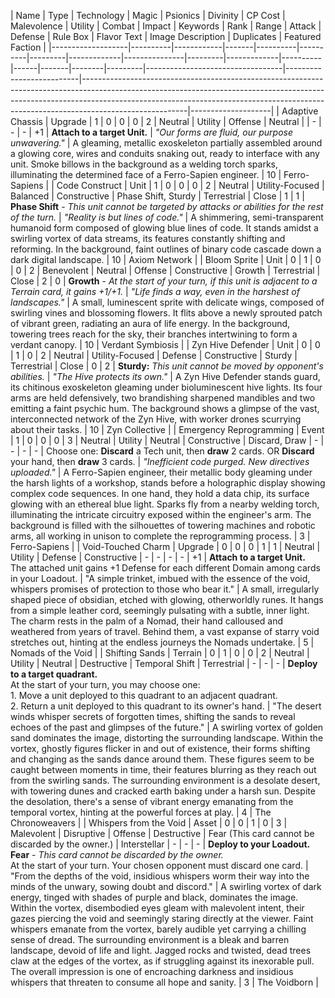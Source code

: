 | Name              | Type    | Technology | Magic | Psionics | Divinity | CP Cost | Malevolence | Utility      | Combat  | Impact      | Keywords | Rank | Range | Attack | Defense | Rule Box                         | Flavor Text              | Image Description                                                                                                                                                                                                                                         | Duplicates | Featured Faction |
|-------------------|----------|------------|-------|----------|----------|---------|-------------|---------------|---------|-------------|----------|------|-------|--------|---------|----------------------------------|--------------------------|--------------------------------------------------------------------------------------------------------------------------------------------------------------------------------------------------------------------------------------------------------------------|--------------------|
| Adaptive Chassis | Upgrade | 1          | 0     | 0        | 0        | 2       | Neutral     | Utility       | Offense | Neutral     |          | -    | -     | -      | +1       | **Attach to a target Unit.** | *"Our forms are fluid, our purpose unwavering."* | A gleaming, metallic exoskeleton partially assembled around a glowing core, wires and conduits snaking out, ready to interface with any unit. Smoke billows in the background as a welding torch sparks, illuminating the determined face of a Ferro-Sapien engineer. | 10 | Ferro-Sapiens     |
| Code Construct  | Unit  | 1          | 0     | 0        | 0        | 2       | Neutral     | Utility-Focused | Balanced  | Constructive | Phase Shift, Sturdy  | Terrestrial | Close | 1      | 1       | **Phase Shift** - *This unit cannot be targeted by attacks or abilities for the rest of the turn.*  | *"Reality is but lines of code."*       | A shimmering, semi-transparent humanoid form composed of glowing blue lines of code. It stands amidst a swirling vortex of data streams, its features constantly shifting and reforming. In the background, faint outlines of binary code cascade down a dark digital landscape. | 10 | Axiom Network     |
| Bloom Sprite | Unit  | 0          | 1       | 0        | 0        | 2       | Benevolent  | Neutral  | Offense | Constructive | Growth    | Terrestrial | Close | 2      | 0       | **Growth** - *At the start of your turn, if this unit is adjacent to a Terrain card, it gains +1/+1.* | *"Life finds a way, even in the harshest of landscapes."* | A small, luminescent sprite with delicate wings, composed of swirling vines and blossoming flowers. It flits above a newly sprouted patch of vibrant green, radiating an aura of life energy. In the background, towering trees reach for the sky, their branches intertwining to form a verdant canopy. | 10 | Verdant Symbiosis  |
| Zyn Hive Defender | Unit    | 0          | 0     | 1        | 0        | 2       | Neutral     | Utility-Focused | Defense | Constructive | Sturdy     | Terrestrial | Close | 0      | 2       | **Sturdy:** *This unit cannot be moved by opponent's abilities.*        | *"The Hive protects its own."*             | A Zyn Hive Defender stands guard, its chitinous exoskeleton gleaming under bioluminescent hive lights. Its four arms are held defensively, two brandishing sharpened mandibles and two emitting a faint psychic hum. The background shows a glimpse of the vast, interconnected network of the Zyn Hive, with worker drones scurrying about their tasks. | 10 | Zyn Collective     |
| Emergency Reprogramming | Event    | 1          | 0     | 0        | 0        | 3       | Neutral     | Utility       | Neutral | Constructive | Discard, Draw                               | -    | -     | -      | -       | Choose one: **Discard** a Tech unit, then **draw** 2 cards. OR **Discard** your hand, then **draw** 3 cards. | *"Inefficient code purged. New directives uploaded."* | A Ferro-Sapien engineer, their metallic body gleaming under the harsh lights of a workshop, stands before a holographic display showing complex code sequences. In one hand, they hold a data chip, its surface glowing with an ethereal blue light. Sparks fly from a nearby welding torch, illuminating the intricate circuitry exposed within the engineer's arm. The background is filled with the silhouettes of towering machines and robotic arms, all working in unison to complete the reprogramming process. | 3 | Ferro-Sapiens     |
| Void-Touched Charm | Upgrade  | 0          | 0     | 0        | 1        | 1       | Neutral     | Utility       | Defense | Constructive | -        | -    | -     | -      | +1      | **Attach to a target Unit.**<br>The attached unit gains +1 Defense for each different Domain among cards in your Loadout. | "A simple trinket, imbued with the essence of the void, whispers promises of protection to those who bear it." | A small, irregularly shaped piece of obsidian, etched with glowing, otherworldly runes. It hangs from a simple leather cord, seemingly pulsating with a subtle, inner light. The charm rests in the palm of a Nomad, their hand calloused and weathered from years of travel. Behind them, a vast expanse of starry void stretches out, hinting at the endless journeys the Nomads undertake. | 5 | Nomads of the Void |
| Shifting Sands | Terrain  | 0          | 1     | 0        | 0        | 2       | Neutral     | Utility       | Neutral | Destructive | Temporal Shift         | Terrestrial | -     | -      | -      | **Deploy to a target quadrant.** <br>At the start of your turn, you may choose one: <br>1. Move a unit deployed to this quadrant to an adjacent quadrant.<br>2. Return a unit deployed to this quadrant to its owner's hand. | "The desert winds whisper secrets of forgotten times, shifting the sands to reveal echoes of the past and glimpses of the future." | A swirling vortex of golden sand dominates the image, distorting the surrounding landscape. Within the vortex, ghostly figures flicker in and out of existence, their forms shifting and changing as the sands dance around them.  These figures seem to be caught between moments in time, their features blurring as they reach out from the swirling sands. The surrounding environment is a desolate desert, with towering dunes and cracked earth baking under a harsh sun.  Despite the desolation, there's a sense of vibrant energy emanating from the temporal vortex, hinting at the powerful forces at play. | 4 | The Chronoweavers |
| Whispers from the Void | Asset   | 0          | 0     | 1        | 0        | 3       | Malevolent  | Disruptive    | Offense | Destructive | Fear (This card cannot be discarded by the owner.) | Interstellar | -     | -      | -      | **Deploy to your Loadout.** <br> **Fear** - *This card cannot be discarded by the owner.* <br> At the start of your turn. Your chosen opponent must discard one card. | "From the depths of the void, insidious whispers worm their way into the minds of the unwary, sowing doubt and discord." | A swirling vortex of dark energy, tinged with shades of purple and black, dominates the image. Within the vortex, disembodied eyes gleam with malevolent intent, their gazes piercing the void and seemingly staring directly at the viewer.  Faint whispers emanate from the vortex, barely audible yet carrying a chilling sense of dread.  The surrounding environment is a bleak and barren landscape, devoid of life and light. Jagged rocks and twisted, dead trees claw at the edges of the vortex, as if struggling against its inexorable pull.  The overall impression is one of encroaching darkness and insidious whispers that threaten to consume all hope and sanity. | 3 | The Voidborn     |
